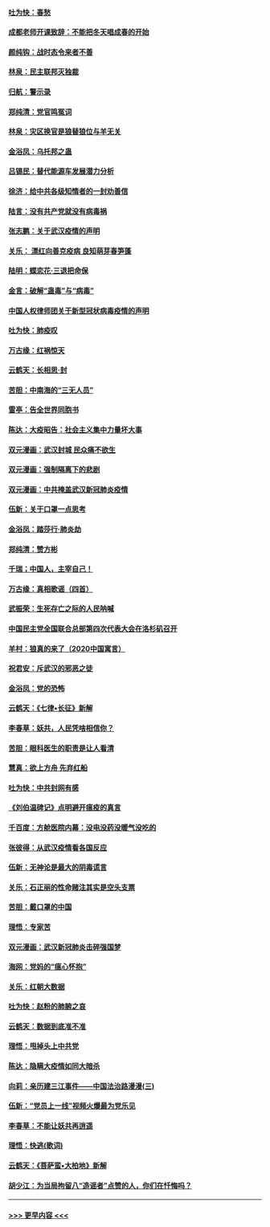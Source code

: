 #### [吐为快：春愁](../pages/nsc993/n11872801.md?t=02162011) 
#### [成都老师开课致辞：不能把冬天唱成春的开始](../pages/nsc993/n11872653.md?t=02162011) 
#### [颜纯钩：战时态令来者不善](../pages/nsc993/n11872011.md?t=02162011) 
#### [林泉：民主联邦灭独裁](../pages/nsc993/n11870998.md?t=02162011) 
#### [归航：警示录](../pages/nsc993/n11870963.md?t=02162011) 
#### [郑纯清：党官鸣冤词](../pages/nsc993/n11870938.md?t=02162011) 
#### [林泉：灾区换官是狼替狼位与羊无关](../pages/nsc993/n11870896.md?t=02162011) 
#### [金浴凤：乌托邦之蛊](../pages/nsc993/n11870879.md?t=02162011) 
#### [吕锡民：替代能源车发展潜力分析](../pages/nsc993/n11870656.md?t=02162011) 
#### [徐济：给中共各级知情者的一封劝善信](../pages/nsc993/n11868561.md?t=02162011) 
#### [陆言：没有共产党就没有病毒祸](../pages/nsc993/n11868232.md?t=02162011) 
#### [张志鹏：关于武汉疫情的声明](../pages/nsc993/n11867182.md?t=02162011) 
#### [关乐： 漂红向善克疫病 良知萌芽春笋蓬](../pages/nsc993/n11865710.md?t=02162011) 
#### [陆明：蝶恋花‧三退把命保](../pages/nsc993/n11865673.md?t=02162011) 
#### [金言：破解“蛊毒”与“病毒”](../pages/nsc993/n11864103.md?t=02162011) 
#### [中国人权律师团关于新型冠状病毒疫情的声明](../pages/nsc993/n11864249.md?t=02162011) 
#### [吐为快：肺疫叹](../pages/nsc993/n11864027.md?t=02162011) 
#### [万古缘：红祸惊天](../pages/nsc993/n11864079.md?t=02162011) 
#### [云鹤天：长相思‧封](../pages/nsc993/n11864006.md?t=02162011) 
#### [苦胆：中南海的“三无人员”](../pages/nsc993/n11862997.md?t=02162011) 
#### [雷亭：告全世界同胞书](../pages/nsc993/n11862572.md?t=02162011) 
#### [陈达：大疫昭告：社会主义集中力量坏大事](../pages/nsc993/n11859419.md?t=02162011) 
#### [双元漫画：武汉封城 民众痛不欲生](../pages/nsc993/n11859287.md?t=02162011) 
#### [双元漫画：强制隔离下的悲剧](../pages/nsc993/n11859244.md?t=02162011) 
#### [双元漫画：中共掩盖武汉新冠肺炎疫情](../pages/nsc993/n11858249.md?t=02162011) 
#### [伍新：关于口罩一点思考](../pages/nsc993/n11859195.md?t=02162011) 
#### [金浴凤：踏莎行‧肺炎劫](../pages/nsc993/n11858227.md?t=02162011) 
#### [郑纯清：赞方彬](../pages/nsc993/n11856803.md?t=02162011) 
#### [千瑞；中国人，主宰自己！](../pages/nsc993/n11856793.md?t=02162011) 
#### [万古缘：真相歌谣（四首）](../pages/nsc993/n11856263.md?t=02162011) 
#### [武振荣：生死存亡之际的人民呐喊](../pages/nsc993/n11856256.md?t=02162011) 
#### [中国民主党全国联合总部第四次代表大会在洛杉矶召开](../pages/nsc993/n11856344.md?t=02162011) 
#### [羊村：狼真的来了（2020中国寓言）](../pages/nsc993/n11856229.md?t=02162011) 
#### [祝君安：斥武汉的邪恶之徒](../pages/nsc993/n11855861.md?t=02162011) 
#### [金浴凤：党的恐怖](../pages/nsc993/n11855849.md?t=02162011) 
#### [云鹤天：《七律▪长征》新解](../pages/nsc993/n11855479.md?t=02162011) 
#### [李春草：妖共，人民凭啥相信你？](../pages/nsc993/n11855196.md?t=02162011) 
#### [苦胆：眼科医生的职责是让人看清](../pages/nsc993/n11853840.md?t=02162011) 
#### [慧真：欲上方舟 先弃红船](../pages/nsc993/n11853483.md?t=02162011) 
#### [吐为快：中共封网有感](../pages/nsc993/n11852575.md?t=02162011) 
#### [《刘伯温碑记》点明避开瘟疫的真言](../pages/nsc993/n11852128.md?t=02162011) 
#### [千百度：方舱医院内幕：没电没药没暖气没吃的](../pages/nsc993/n11850211.md?t=02162011) 
#### [张彼得：从武汉疫情看各国反应](../pages/nsc993/n11850102.md?t=02162011) 
#### [伍新：无神论是最大的阴毒谎言](../pages/nsc993/n11846129.md?t=02162011) 
#### [关乐：石正丽的性命赌注其实是空头支票](../pages/nsc993/n11846109.md?t=02162011) 
#### [苦胆：戴口罩的中国](../pages/nsc993/n11845576.md?t=02162011) 
#### [理悟：专家苦](../pages/nsc993/n11845564.md?t=02162011) 
#### [双元漫画：武汉新冠肺炎击碎强国梦](../pages/nsc993/n11843320.md?t=02162011) 
#### [海网：党妈的“瘟心怀抱”](../pages/nsc993/n11840740.md?t=02162011) 
#### [关乐：红朝大数据](../pages/nsc993/n11840675.md?t=02162011) 
#### [吐为快：赵粉的肺腑之哀](../pages/nsc993/n11840618.md?t=02162011) 
#### [云鹤天：数据到底准不准](../pages/nsc993/n11840325.md?t=02162011) 
#### [理悟：甩掉头上中共党](../pages/nsc993/n11838826.md?t=02162011) 
#### [陈达：隐瞒大疫情如同大暗杀](../pages/nsc993/n11838771.md?t=02162011) 
#### [向莉：亲历建三江事件——中国法治路漫漫(三)](../pages/nsc993/n11831825.md?t=02162011) 
#### [伍新：“党员上一线”视频火爆最为党乐见](../pages/nsc993/n11838200.md?t=02162011) 
#### [李春草：不能让妖共再逍遥](../pages/nsc993/n11838102.md?t=02162011) 
#### [理悟：快逃(歌词)](../pages/nsc993/n11838083.md?t=02162011) 
#### [云鹤天：《菩萨蛮▪大柏地》新解](../pages/nsc993/n11838059.md?t=02162011) 
#### [胡少江：为当局拘留八“造谣者”点赞的人，你们在忏悔吗？](../pages/nsc993/n11836801.md?t=02162011) 

----
#### [ >>> 更早内容 <<< ](../indexes/nsc993-earlier.md)
